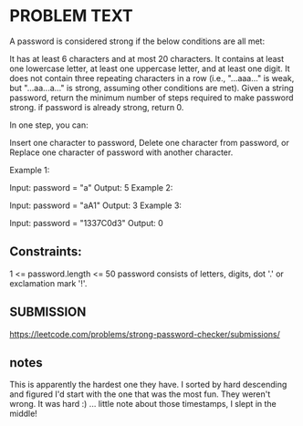 # PROBLEM TEXT

A password is considered strong if the below conditions are all met:

It has at least 6 characters and at most 20 characters.
It contains at least one lowercase letter, at least one uppercase letter, and at least one digit.
It does not contain three repeating characters in a row (i.e., "...aaa..." is weak, but "...aa...a..." is strong, assuming other conditions are met).
Given a string password, return the minimum number of steps required to make password strong. if password is already strong, return 0.

In one step, you can:

Insert one character to password,
Delete one character from password, or
Replace one character of password with another character.
 
Example 1:

Input: password = "a"
Output: 5
Example 2:

Input: password = "aA1"
Output: 3
Example 3:

Input: password = "1337C0d3"
Output: 0

## Constraints:

1 <= password.length <= 50
password consists of letters, digits, dot '.' or exclamation mark '!'.

## SUBMISSION

<https://leetcode.com/problems/strong-password-checker/submissions/>

## notes

This is apparently the hardest one they have. I sorted by hard descending and figured I'd start with the one that was the most fun.  They weren't wrong. It was hard :) ... little note about those timestamps, I slept in the middle!